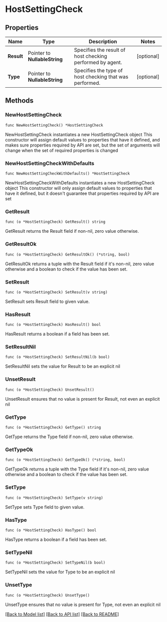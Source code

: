 # HostSettingCheck

## Properties

Name | Type | Description | Notes
------------ | ------------- | ------------- | -------------
**Result** | Pointer to **NullableString** | Specifies the result of host checking performed by agent. | [optional] 
**Type** | Pointer to **NullableString** | Specifies the type of host checking that was performed. | [optional] 

## Methods

### NewHostSettingCheck

`func NewHostSettingCheck() *HostSettingCheck`

NewHostSettingCheck instantiates a new HostSettingCheck object
This constructor will assign default values to properties that have it defined,
and makes sure properties required by API are set, but the set of arguments
will change when the set of required properties is changed

### NewHostSettingCheckWithDefaults

`func NewHostSettingCheckWithDefaults() *HostSettingCheck`

NewHostSettingCheckWithDefaults instantiates a new HostSettingCheck object
This constructor will only assign default values to properties that have it defined,
but it doesn't guarantee that properties required by API are set

### GetResult

`func (o *HostSettingCheck) GetResult() string`

GetResult returns the Result field if non-nil, zero value otherwise.

### GetResultOk

`func (o *HostSettingCheck) GetResultOk() (*string, bool)`

GetResultOk returns a tuple with the Result field if it's non-nil, zero value otherwise
and a boolean to check if the value has been set.

### SetResult

`func (o *HostSettingCheck) SetResult(v string)`

SetResult sets Result field to given value.

### HasResult

`func (o *HostSettingCheck) HasResult() bool`

HasResult returns a boolean if a field has been set.

### SetResultNil

`func (o *HostSettingCheck) SetResultNil(b bool)`

 SetResultNil sets the value for Result to be an explicit nil

### UnsetResult
`func (o *HostSettingCheck) UnsetResult()`

UnsetResult ensures that no value is present for Result, not even an explicit nil
### GetType

`func (o *HostSettingCheck) GetType() string`

GetType returns the Type field if non-nil, zero value otherwise.

### GetTypeOk

`func (o *HostSettingCheck) GetTypeOk() (*string, bool)`

GetTypeOk returns a tuple with the Type field if it's non-nil, zero value otherwise
and a boolean to check if the value has been set.

### SetType

`func (o *HostSettingCheck) SetType(v string)`

SetType sets Type field to given value.

### HasType

`func (o *HostSettingCheck) HasType() bool`

HasType returns a boolean if a field has been set.

### SetTypeNil

`func (o *HostSettingCheck) SetTypeNil(b bool)`

 SetTypeNil sets the value for Type to be an explicit nil

### UnsetType
`func (o *HostSettingCheck) UnsetType()`

UnsetType ensures that no value is present for Type, not even an explicit nil

[[Back to Model list]](../README.md#documentation-for-models) [[Back to API list]](../README.md#documentation-for-api-endpoints) [[Back to README]](../README.md)


